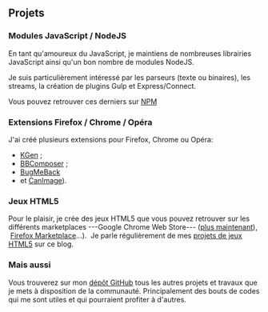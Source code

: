 <!--VarStream
title=Mes projets
description=Découvrez tous les projets que je mène et qui touchent de près ou de loin au développement web.
shortTitle=Projets
shortDesc=Découvrez mes divers projets
keywords.+=JavaScript
keywords.+=développeur
keywords.+=Nicolas
keywords.+=Froidure
keywords.+=projets
keywords.+=développement
keywords.+=web
lang=fr
location=FR
-->

## Projets

### Modules JavaScript / NodeJS

En tant qu'amoureux du JavaScript, je maintiens de nombreuses librairies
 JavaScript ainsi qu'un bon nombre de modules NodeJS.

Je suis particulièrement intéressé par les parseurs (texte ou binaires), les
 streams, la création de plugins Gulp et Express/Connect.

Vous pouvez retrouver ces derniers sur
 [NPM](https://www.npmjs.org/~nfroidure "Voir mon profil NPM")

### Extensions Firefox / Chrome / Opéra

J'ai créé plusieurs extensions pour Firefox, Chrome ou Opéra:
* [KGen](http://kgen.elitwork.com/accueil.html) ;
* [BBComposer](http://bbcomposer.elitwork.com/) ;
* [BugMeBack](https://github.com/nfroidure/BugMeBack)
* et [CanImage](http://canimage.elitwork.com/accueil.html)).

### Jeux HTML5

Pour le plaisir, je crée des jeux HTML5 que vous pouvez retrouver sur les
 différents marketplaces ---Google Chrome Web Store---
  ([plus maintenant](https://twitter.com/nfroidure/status/571987728352612352)),
 [Firefox Marketplace](https://marketplace.firefox.com/app/sumura%C3%BF/)...).
 Je parle régulièrement de mes [projets de jeux HTML5](http://www.insertafter.com/articles,jeux_html5.html) sur ce blog.

### Mais aussi

Vous trouverez sur mon [dépôt GitHub](http://github.com/nfroidure) tous les
 autres projets et travaux que je mets à disposition de la communauté.
 Principalement des bouts de codes qui me sont utiles et qui pourraient
 profiter à d'autres.

